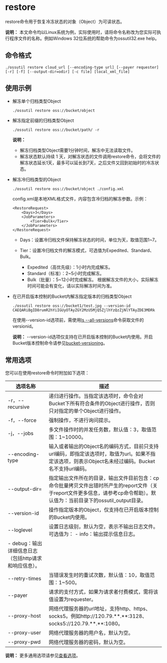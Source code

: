# restore

restore命令用于恢复冷冻状态的对象（Object）为可读状态。

**说明：** 本文命令均以Linux系统为例，实际使用时，请将命令名称改为您实际可执行程序文件的名称。例如Windows 32位系统的帮助命令为ossutil32.exe help。

## 命令格式

```
./ossutil restore cloud_url [--encoding-type url] [--payer requester] [-r] [-f] [--output-dir=odir] [-c file] [local_xml_file]
```

## 使用示例

-   解冻单个归档类型Object

    ```
    ./ossutil restore oss://bucket/object
    ```

-   解冻指定前缀的归档类型Object

    ```
    ./ossutil restore oss://bucket/path/ -r                         
    ```

    **说明：**

    -   解冻归档类型Object需要1分钟时间，解冻中无法读取文件。
    -   解冻状态默认持续 1 天，对解冻状态的文件调用restore命令，会将文件的解冻状态延长1天，最多可以延长到7天，之后文件又回到初始时的冷冻状态。
-   解冻冷归档类型的Object

    ```
    ./ossutil restore oss://bucket/object ./config.xml
    ```

    config.xml是本地XML格式文件，内容包含冷归档的解冻参数。示例：

    ```
    <RestoreRequest>
        <Days>3</Days>
        <JobParameters>
            <Tier>Bulk</Tier>
        </JobParameters>
    </RestoreRequest>
    ```

    -   Days：设置冷归档文件保持解冻状态的时间，单位为天，取值范围1~7。
    -   Tier：设置冷归档文件的解冻模式，可选值为Expedited、Standard、Bulk。

        -   Expedited（高优先级）：1小时内完成解冻。
        -   Standard（标准）：2~5小时完成解冻。
        -   Bulk（批量）：5~12小时完成解冻。
        根据解冻文件的大小，实际解冻时间可能会有变化，请以实际解冻时间为准。

-   在已开启版本控制的Bucket内解冻指定版本的归档类型Object

    ```
    ./ossutil restore oss://bucket1/test.jpg --version-id  CAEQARiBgID8rumR2hYiIGUyOTAyZGY2MzU5MjQ5ZjlhYzQzZjNlYTAyZDE3MDRk
    ```

    在使用--version-id选项前，需使用[ls --all-versions](/intl.zh-CN/常用工具/命令行工具ossutil/常用命令/ls.md)命令获取文件的versionid。

    **说明：** --version-id选项仅支持在已开启版本控制的Bucket内使用。开启Bucket版本控制命令请参见[bucket-versioning](/intl.zh-CN/常用工具/命令行工具ossutil/常用命令/bucket-versioning.md)。


## 常用选项

您可以在使用restore命令时附加如下选项：

|选项名称|描述|
|----|--|
|-r，--recursive|递归进行操作。当指定该选项时，命令会对Bucket下所有符合条件的Object进行操作，否则只对指定的单个Object进行操作。|
|-f，--force|强制操作，不进行询问提示。|
|-j，--jobs|多文件操作时的并发任务数，默认值：3，取值范围：1~10000。|
|--encoding-type|输入或者输出的Object名的编码方式，目前只支持url编码，即指定该选项时，取值为url。如果不指定该选项，则表示Object名未经过编码。Bucket名不支持url编码。|
|--output-dir=|指定输出文件所在的目录，输出文件目前包含：cp命令批量拷贝文件出错时所产生的report文件（关于report文件更多信息，请参考cp命令帮助）。默认值为：当前目录下的ossutil\_output目录。|
|--version-id|操作指定版本的Object，仅支持在已开启版本控制的Bucket内使用。|
|--loglevel|设置日志级别，默认为空，表示不输出日志文件。可选值为： -   info：输出提示信息日志。
-   debug：输出详细信息日志（包括http请求和响应信息）。 |
|--retry-times|当错误发生时的重试次数，默认值：10，取值范围：1~500。|
|--payer|请求的支付方式，如果为请求者付费模式，需将该值设置为requester。|
|--proxy-host|网络代理服务器的url地址，支持http、https、socks5。例如http://120.79.\*\*.\*\*:3128、 socks5://120.79.\*\*.\*\*:1080。|
|--proxy-user|网络代理服务器的用户名，默认为空。|
|--proxy-pwd|网络代理服务器的密码，默认为空。|

**说明：** 更多通用选项请参见[查看选项](/intl.zh-CN/常用工具/命令行工具ossutil/查看选项.md)。

